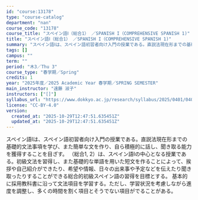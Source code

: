 ```yaml
---
id: "course:13178"
type: "course-catalog"
department: "nan"
course_code: "13178"
course_title: "スペイン語Ⅰ（総合1） ／SPANISH I（COMPREHENSIVE SPANISH 1)"
title: "スペイン語Ⅰ（総合1） ／SPANISH I（COMPREHENSIVE SPANISH 1)"
summary: "スペイン語Ⅰは、スペイン語初習者向け入門の授業である。直説法現在形までの基礎的文法事項を学び、また簡単な文を作り、自ら積極的に話し、聞き取る能力を獲得することを目ざす。 （総合1, 2）は、スペイン語Ⅰの中心となる授業である。初級文法を習得…"
tags: []
campus: ""
term: ""
period: "木3／Thu 3"
course_type: "春学期／Spring"
credits: 1
year: "2025年度／2025 Academic Year 春学期／SPRING SEMESTER"
main_instructor: "遠藤 淑子"
instructors: ["[]"]
syllabus_url: "https://www.dokkyo.ac.jp/research/syllabus/2025/0401/0401_13178_ja_JP.html"
license: "CC-BY-4.0"
version:
  created_at: "2025-10-29T12:47:51.635451Z"
  updated_at: "2025-10-29T12:47:51.635451Z"
---
```

スペイン語Ⅰは、スペイン語初習者向け入門の授業である。直説法現在形までの基礎的文法事項を学び、また簡単な文を作り、自ら積極的に話し、聞き取る能力を獲得することを目ざす。 （総合1, 2）は、スペイン語Ⅰの中心となる授業である。初級文法を習得し、また基礎的な単語を用いた短文を作ることによって、挨拶や自己紹介ができたり、希望や情報、日々の出来事や予定などを伝えたり聞き取ったりすることができる総合的初級スペイン語の習得を目標とする。 基本的に採用教科書に沿って文法項目を学習する。ただし、学習状況を考慮しながら進度を調整し、多くの時間を割く項目とそうでない項目がでることがある。
